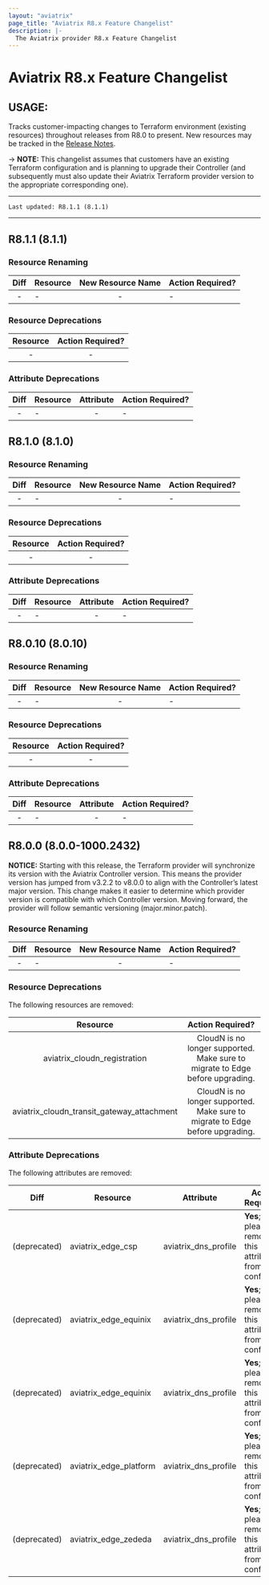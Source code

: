 ```yaml
---
layout: "aviatrix"
page_title: "Aviatrix R8.x Feature Changelist"
description: |-
  The Aviatrix provider R8.x Feature Changelist
---
```


# Aviatrix R8.x Feature Changelist

## USAGE:
Tracks customer-impacting changes to Terraform environment (existing resources) throughout releases from R8.0 to present. New resources may be tracked in the [Release Notes](https://registry.terraform.io/providers/AviatrixSystems/aviatrix/latest/docs/guides/release-notes).

-> **NOTE:** This changelist assumes that customers have an existing Terraform configuration and is planning to upgrade their Controller (and subsequently must also update their Aviatrix Terraform provider version to the appropriate corresponding one).

---

``Last updated: R8.1.1 (8.1.1)``


---

## R8.1.1 (8.1.1)

### Resource Renaming
| Diff | Resource       | New Resource Name | Action Required?           |
|:----:|----------------|:-----------------:|----------------------------|
|-|-|-|-|

### Resource Deprecations

| Resource       | Action Required?           |
|:--------------:|:--------------------------:|
|-|-|

### Attribute Deprecations

| Diff | Resource       | Attribute         | Action Required?           |
|:----:|----------------|:-----------------:|----------------------------|
|-|-|-|-|


## R8.1.0 (8.1.0)

### Resource Renaming
| Diff | Resource       | New Resource Name | Action Required?           |
|:----:|----------------|:-----------------:|----------------------------|
|-|-|-|-|

### Resource Deprecations

| Resource       | Action Required?           |
|:--------------:|:--------------------------:|
|-|-|

### Attribute Deprecations

| Diff | Resource       | Attribute         | Action Required?           |
|:----:|----------------|:-----------------:|----------------------------|
|-|-|-|-|


## R8.0.10 (8.0.10)

### Resource Renaming
| Diff | Resource       | New Resource Name | Action Required?           |
|:----:|----------------|:-----------------:|----------------------------|
|-|-|-|-|

### Resource Deprecations

| Resource       | Action Required?           |
|:--------------:|:--------------------------:|
|-|-|

### Attribute Deprecations

| Diff | Resource       | Attribute         | Action Required?           |
|:----:|----------------|:-----------------:|----------------------------|
|-|-|-|-|


## R8.0.0 (8.0.0-1000.2432)
**NOTICE:** Starting with this release, the Terraform provider will synchronize its version with the Aviatrix Controller version. This means the provider version has jumped from v3.2.2 to v8.0.0 to align with the Controller’s latest major version. This change makes it easier to determine which provider version is compatible with which Controller version.
Moving forward, the provider will follow semantic versioning (major.minor.patch).

### Resource Renaming
| Diff | Resource       | New Resource Name | Action Required?           |
|:----:|----------------|:-----------------:|----------------------------|
|-|-|-|-|

### Resource Deprecations

The following resources are removed:

| Resource       | Action Required?           |
|:--------------:|:--------------------------:|
aviatrix_cloudn_registration | CloudN is no longer supported. Make sure to migrate to Edge before upgrading. |
aviatrix_cloudn_transit_gateway_attachment | CloudN is no longer supported. Make sure to migrate to Edge before upgrading. |

### Attribute Deprecations

The following attributes are removed:

| Diff | Resource       | Attribute         | Action Required?           |
|:----:|----------------|:-----------------:|----------------------------|
|(deprecated)|aviatrix_edge_csp|aviatrix_dns_profile|**Yes**; please remove this attribute from the config.|
|(deprecated)|aviatrix_edge_equinix|aviatrix_dns_profile|**Yes**; please remove this attribute from the config.|
|(deprecated)|aviatrix_edge_equinix|aviatrix_dns_profile|**Yes**; please remove this attribute from the config.|
|(deprecated)|aviatrix_edge_platform|aviatrix_dns_profile|**Yes**; please remove this attribute from the config.|
|(deprecated)|aviatrix_edge_zededa|aviatrix_dns_profile|**Yes**; please remove this attribute from the config.|
